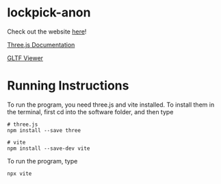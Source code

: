 # lockpick-anon
Check out the website [here](https://caz002.github.io/lockpick-anon/)!

[Three.js Documentation](https://threejs.org/docs/index.html#manual/en/introduction/Creating-a-scene)

[GLTF Viewer](https://gltf-viewer.donmccurdy.com/)

# Running Instructions
To run the program, you need three.js and vite installed. To install them in the terminal, first cd into the software folder, and then type
```
# three.js
npm install --save three

# vite
npm install --save-dev vite
```
To run the program, type
```
npx vite
```
